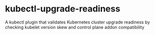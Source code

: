 # kubectl-upgrade-readiness
A kubectl plugin that validates Kubernetes cluster upgrade readiness by checking kubelet version skew and control plane addon compatibility 
